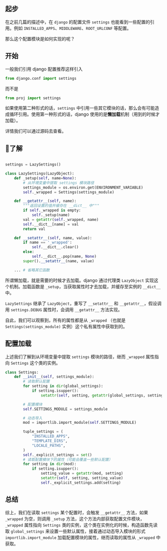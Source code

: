 ## 起步

在之前几篇的描述中，在 `django` 的配置文件 `settings` 也能看到一些配置的引用。例如 `INSTALLED_APPS`、`MIDDLEWARE`、`ROOT_URLCONF` 等配置。

那么这个配置模块是如何实现的呢？

## 开始

一般我们引用 django 配置推荐这样引入

```python
from django.conf import settings
```

而不是

```python
from proj import settings
```

如果使用第二种形式的话，`settings` 中引用一些其它模块的话，那么会有可能造成循环引用。使用第一种形式的话，django 使用的是**懒加载**机制（用到的时候才加载）。

详情我们可以通过源码去查看。

## 了解

```python

settings = LazySettings()

class LazySettings(LazyObject):
    def _setup(self, name=None):
        # 从环境变量中提取 settings 模块路径
        settings_module = os.environ.get(ENVIRONMENT_VARIABLE)
        self._wrapped = Settings(settings_module)

    def __getattr__(self, name):
        """返回设置的值并缓存在 __dict__ 中"""
        if self._wrapped is empty:
            self._setup(name)
        val = getattr(self._wrapped, name)
        self.__dict__[name] = val
        return val

    def __setattr__(self, name, value):
        if name == '_wrapped':
            self.__dict__.clear()
        else:
            self.__dict__.pop(name, None)
        super().__setattr__(name, value)

    ... # 省略其它函数
```

所谓懒加载，就是需要的时候才去加载。django 通过代理类 `LazyObject` 实现这个机制。加载函数是 `_setup`，当获取属性时才去加载，并缓存至实例的 `__dict__` 中。

`LazySettings` 继承了 `LazyObject`，重写了 `__setattr__` 和 `__getattr__`，假设调用 `settings.DEBUG` 属性时，会调用 `__getattr__` 方法实现。

自此，我们可以观察到，所有的属性都是从 `_wrapped` （也就是 `Settings(settings_module)` 实例）这个私有属性中获取到的。

## 配置加载

上述我们了解到从环境变量中提取 `settings` 模块的路径，继而 `_wrapped` 属性指向 `Settings` 这个类的实例。

```python
class Settings:
    def __init__(self, settings_module):
        # 读取默认配置
        for setting in dir(global_settings):
            if setting.isupper():
                setattr(self, setting, getattr(global_settings, setting))

        # 配置模块
        self.SETTINGS_MODULE = settings_module

        # 动态导入
        mod = importlib.import_module(self.SETTINGS_MODULE)

        tuple_settings = (
            "INSTALLED_APPS",
            "TEMPLATE_DIRS",
            "LOCALE_PATHS",
        )
        self._explicit_settings = set()
        # 读取配置模块下的属性（可能会覆盖一些默认配置）
        for setting in dir(mod):
            if setting.isupper():
                setting_value = getattr(mod, setting)
                setattr(self, setting, setting_value)
                self._explicit_settings.add(setting)
```

## 总结

综上，我们在读取 `settings` 某个配置时，会触发 `__getattr__` 方法，如果 `_wrapped` 为空，则调用 `_setup` 方法，这个方法内部获取配置文件模块，`_wrapped` 属性指向 `Settings` 类的实例，这个类在实例化的时候，构造函数先读取 `global_settings` 来设置一些默认属性，接着通过动态导入模块的形式 `importlib.import_module` 加载配置模块的属性，继而读取的属性从 `_wrapped` 中获取。
